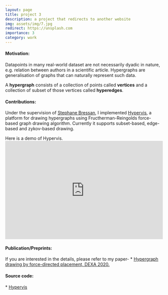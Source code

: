 ```yaml
---
layout: page
title: project 3
description: a project that redirects to another website
img: assets/img/7.jpg
redirect: https://unsplash.com
importance: 3
category: work
---
```


<h4>Motivation: </h4> 
<p>Datapoints in many real-world dataset are not necessarily dyadic in nature, e.g. relation between authors in a scientific article. 
Hypergraphs are generalisation of graphs that can naturally represent such data.</p>
A <b>hypergraph</b> consists of a collection of points called <b>vertices</b> and a collection of subset of those vertices called <b>hyperedges</b>. 

<h4> Contributions: </h4>
<!-- <p> In order to visualise such data, we propose algorithms for drawing hypergraphs in 2D. In order to quantitatively measure quality of the visualisation we propose metrics.</p> -->

<p> Under the supervision of <a href="https://www.comp.nus.edu.sg/~steph/"> Stephane Bressan</a>, I implemented <a href = "https://github.com/toggled/Hypervis"> Hypervis</a>, a platform for drawing hypergraphs using Fructherman-Reingolds force-based graph drawing algorithm. Currently it supports subset-based, edge-based and zykov-based drawing. </p>

<div class = "caption"> Here is a demo of Hypervis. </div>
<iframe width="100%" height="315" src="https://www.youtube.com/embed/16iXlXGsUf4" frameborder="0" allow="autoplay; encrypted-media" allowfullscreen> </iframe>


<h4> Publication/Preprints: </h4>
If you are interested in the details, please refer to my paper-
* <a href="https://link.springer.com/chapter/10.1007/978-3-319-64471-4_31"> Hypergraph drawing by force-directed placement, DEXA 2020.</a>
    
<h4> Source code: </h4>
* <a href = "https://github.com/toggled/Hypervis"> Hypervis </a> 


<!-- Every project has a beautiful feature showcase page.
It's easy to include images in a flexible 3-column grid format.
Make your photos 1/3, 2/3, or full width.

To give your project a background in the portfolio page, just add the img tag to the front matter like so:

    ---
    layout: page
    title: project
    description: a project with a background image
    img: /assets/img/12.jpg
    ---

<div class="row">
    <div class="col-sm mt-3 mt-md-0">
        {% include figure.html path="assets/img/1.jpg" title="example image" class="img-fluid rounded z-depth-1" %}
    </div>
    <div class="col-sm mt-3 mt-md-0">
        {% include figure.html path="assets/img/3.jpg" title="example image" class="img-fluid rounded z-depth-1" %}
    </div>
    <div class="col-sm mt-3 mt-md-0">
        {% include figure.html path="assets/img/5.jpg" title="example image" class="img-fluid rounded z-depth-1" %}
    </div>
</div>
<div class="caption">
    Caption photos easily. On the left, a road goes through a tunnel. Middle, leaves artistically fall in a hipster photoshoot. Right, in another hipster photoshoot, a lumberjack grasps a handful of pine needles.
</div>
<div class="row">
    <div class="col-sm mt-3 mt-md-0">
        {% include figure.html path="assets/img/5.jpg" title="example image" class="img-fluid rounded z-depth-1" %}
    </div>
</div>
<div class="caption">
    This image can also have a caption. It's like magic.
</div>

You can also put regular text between your rows of images.
Say you wanted to write a little bit about your project before you posted the rest of the images.
You describe how you toiled, sweated, *bled* for your project, and then... you reveal its glory in the next row of images.


<div class="row justify-content-sm-center">
    <div class="col-sm-8 mt-3 mt-md-0">
        {% include figure.html path="assets/img/6.jpg" title="example image" class="img-fluid rounded z-depth-1" %}
    </div>
    <div class="col-sm-4 mt-3 mt-md-0">
        {% include figure.html path="assets/img/11.jpg" title="example image" class="img-fluid rounded z-depth-1" %}
    </div>
</div>
<div class="caption">
    You can also have artistically styled 2/3 + 1/3 images, like these.
</div>


The code is simple.
Just wrap your images with `<div class="col-sm">` and place them inside `<div class="row">` (read more about the <a href="https://getbootstrap.com/docs/4.4/layout/grid/">Bootstrap Grid</a> system).
To make images responsive, add `img-fluid` class to each; for rounded corners and shadows use `rounded` and `z-depth-1` classes.
Here's the code for the last row of images above:

{% raw %}
```html
<div class="row justify-content-sm-center">
    <div class="col-sm-8 mt-3 mt-md-0">
        {% include figure.html path="assets/img/6.jpg" title="example image" class="img-fluid rounded z-depth-1" %}
    </div>
    <div class="col-sm-4 mt-3 mt-md-0">
        {% include figure.html path="assets/img/11.jpg" title="example image" class="img-fluid rounded z-depth-1" %}
    </div>
</div>
```
{% endraw %}

